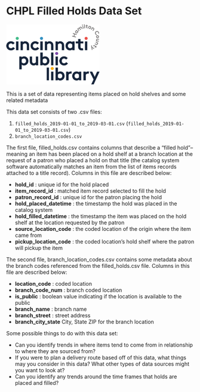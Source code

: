 # CHPL Filled Holds Data Set
<img src="https://raw.githubusercontent.com/cincinnatilibrary/collection-analysis/master/misc/CHPL_Brandmark_Primary.png" alt="CHPL" title="CHPL" width="250"/>

This is a set of data representing items placed on hold shelves and some related metadata

This data set consists of two .csv files:

1. `filled_holds_2019-01-01_to_2019-03-01.csv` (`filled_holds_2019-01-01_to_2019-03-01.csv`)
1. `branch_location_codes.csv`

The first file, filled_holds.csv contains columns that describe a “filled hold”–meaning an item has been placed on a hold shelf at a branch location at the request of a patron who placed a hold on that title (the catalog system software automatically matches an item from the list of items records attached to a title record). Columns in this file are described below:

* **hold_id** : unique id for the hold placed
* **item_record_id** : matched item record selected to fill the hold
* **patron_record_id** : unique id for the patron placing the hold
* **hold_placed_datetime** : the timestamp the hold was placed in the catalog system
* **hold_filled_datetime** : the timestamp the item was placed on the hold shelf at the location requested by the patron
* **source_location_code** : the coded location of the origin where the item came from
* **pickup_location_code** : the coded location’s hold shelf where the patron will pickup the item

The second file, branch_location_codes.csv contains some metadata about the branch codes referenced from the filled_holds.csv file. Columns in this file are described below:

* **location_code** : coded location
* **branch_code_num** : branch coded location
* **is_public** : boolean value indicating if the location is available to the public
* **branch_name** : branch name
* **branch_street** : street address
* **branch_city_state** City, State ZIP for the branch location

Some possible things to do with this data set:

* Can you identify trends in where items tend to come from in relationship to where they are sourced from?
* If you were to plan a delivery route based off of this data, what things may you consider in this data? What other types of data sources might you want to look at?
* Can you identify any trends around the time frames that holds are placed and filled?

